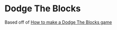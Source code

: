 # Dodge The Blocks

Based off of [How to make a Dodge The Blocks game](https://www.youtube.com/watch?v=tyAutnOlsfA&list=PLPV2KyIb3jR5RwVEjFCiN5BvK3Quqgv_M)

